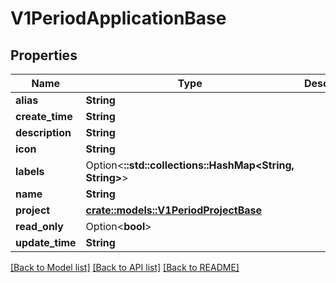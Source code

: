 # V1PeriodApplicationBase

## Properties

Name | Type | Description | Notes
------------ | ------------- | ------------- | -------------
**alias** | **String** |  | 
**create_time** | **String** |  | 
**description** | **String** |  | 
**icon** | **String** |  | 
**labels** | Option<**::std::collections::HashMap<String, String>**> |  | [optional]
**name** | **String** |  | 
**project** | [**crate::models::V1PeriodProjectBase**](v1.ProjectBase.md) |  | 
**read_only** | Option<**bool**> |  | [optional]
**update_time** | **String** |  | 

[[Back to Model list]](../README.md#documentation-for-models) [[Back to API list]](../README.md#documentation-for-api-endpoints) [[Back to README]](../README.md)


